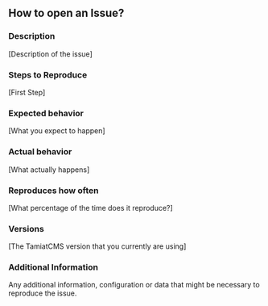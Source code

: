## How to open an Issue?

### Description

[Description of the issue]

### Steps to Reproduce

[First Step]

### Expected behavior

[What you expect to happen]

### Actual behavior

[What actually happens]

### Reproduces how often

[What percentage of the time does it reproduce?]

### Versions

[The TamiatCMS version that you currently are using]

### Additional Information

Any additional information, configuration or data that might be necessary to reproduce the issue.
